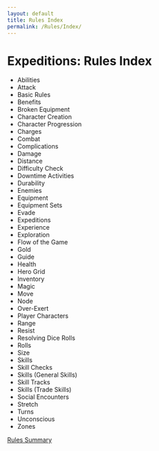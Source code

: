 ```yaml
---
layout: default
title: Rules Index
permalink: /Rules/Index/
---
```

# Expeditions: Rules Index
- Abilities
- Attack
- Basic Rules
- Benefits
- Broken Equipment
- Character Creation
- Character Progression
- Charges
- Combat
- Complications
- Damage
- Distance
- Difficulty Check
- Downtime Activities
- Durability
- Enemies
- Equipment 
- Equipment Sets
- Evade
- Expeditions
- Experience
- Exploration
- Flow of the Game
- Gold
- Guide
- Health
- Hero Grid
- Inventory
- Magic
- Move
- Node
- Over-Exert
- Player Characters
- Range
- Resist
- Resolving Dice Rolls
- Rolls
- Size
- Skills
- Skill Checks
- Skills (General Skills)
- Skill Tracks
- Skills (Trade Skills)
- Social Encounters
- Stretch
- Turns
- Unconscious
- Zones

[Rules Summary]({{site.baseurl}}/Rules/Summary/) 













